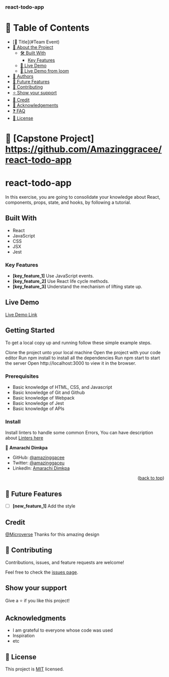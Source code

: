 
<h3 id = "readme-top"><b>react-todo-app </b></h3>
<!-- TABLE OF CONTENTS -->

# 📗 Table of Contents
- [📖 Title](#Team Event)
- [📖 About the Project](#about-project)
  - [🛠 Built With](#built-with)
    - [Key Features](#key-features)
  - [🚀 Live Demo](#live-demo)
  - [🚀 Live Demo from loom](#Live-Loom-demo)
- [👥 Authors](#authors)
- [🔭 Future Features](#future-features)
- [🤝 Contributing](#contributing)
- [⭐️ Show your support](#support)
- [🙏 Credit](#Credit)
- [🙏 Acknowledgements](#acknowledgements)
- [❓ FAQ](#faq)
- [📝 License](#license)


<!-- PROJECT DESCRIPTION -->

# 📖 [Capstone Project] <a name="about-project">https://github.com/Amazinggracee/react-todo-app</a>



# react-todo-app
In this exercise, you are going to consolidate your knowledge about React, components, props, state, and hooks, by following a tutorial. 

## Built With

- React
- JavaScript
- CSS
- JSX
- Jest

### Key Features <a name="key-features">
- **[key_feature_1]** Use JavaScript events.
- **[key_feature_2]** Use React life cycle methods.
- **[key_feature_3]** Understand the mechanism of lifting state up.


## Live Demo

[Live Demo Link](https://amazinggracee.github.io/react-todo-app/)


## Getting Started


To get a local copy up and running follow these simple example steps.

Clone the project unto your local machine
Open the project with your code editor
Run npm install to install all the dependencies
Run npm start to start the server
Open http://localhost:3000 to view it in the browser.

### Prerequisites
- Basic knowledge of HTML, CSS, and Javascript
- Basic knowledge of Git and Github
- Basic knowledge of Webpack
- Basic knowledge of Jest
- Basic knowledge of APIs
### Install

Install linters to handle some common Errors, You can have description about [Linters here](https://github.com/microverseinc/linters-config)

👤 **Amarachi Dimkpa**

- GitHub: [@amazinggacee](https://github.com/Amazinggracee)
- Twitter: [@amazinggaceu](https://twitter.com/amazinggraceu)
- LinkedIn: [Amarachi Dimkpa](https://linkedin.com/in/amarachi-dimkpa-070643183)

<p align="right">(<a href="#readme-top">back to top</a>)</p>

<!-- FUTURE FEATURES -->

## 🔭 Future Features <a name="future-features"></a>

- [ ] **[new_feature_1]** Add the style

## Credit

[@Microverse](https://www.microverse.org) Thanks for this amazing design

## 🤝 Contributing

Contributions, issues, and feature requests are welcome!

Feel free to check the [issues page](https://github.com/Amazinggracee/react-todo-app/issues).

## Show your support

Give a ⭐️ if you like this project!

## Acknowledgments

- I am grateful to everyone whose code was used
- Inspiration
- etc

## 📝 License

This project is [MIT](./MIT.md) licensed.
